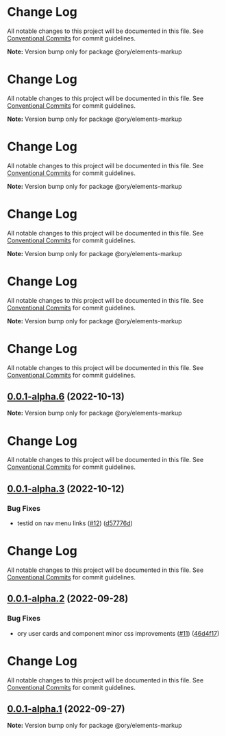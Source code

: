 # Change Log

All notable changes to this project will be documented in this file. See
[Conventional Commits](https://conventionalcommits.org) for commit guidelines.

**Note:** Version bump only for package @ory/elements-markup

# Change Log

All notable changes to this project will be documented in this file. See
[Conventional Commits](https://conventionalcommits.org) for commit guidelines.

**Note:** Version bump only for package @ory/elements-markup

# Change Log

All notable changes to this project will be documented in this file. See
[Conventional Commits](https://conventionalcommits.org) for commit guidelines.

**Note:** Version bump only for package @ory/elements-markup

# Change Log

All notable changes to this project will be documented in this file. See
[Conventional Commits](https://conventionalcommits.org) for commit guidelines.

**Note:** Version bump only for package @ory/elements-markup

# Change Log

All notable changes to this project will be documented in this file. See
[Conventional Commits](https://conventionalcommits.org) for commit guidelines.

**Note:** Version bump only for package @ory/elements-markup

# Change Log

All notable changes to this project will be documented in this file. See
[Conventional Commits](https://conventionalcommits.org) for commit guidelines.

## [0.0.1-alpha.6](https://github.com/ory/elements/compare/v0.0.1-alpha.5...v0.0.1-alpha.6) (2022-10-13)

**Note:** Version bump only for package @ory/elements-markup

# Change Log

All notable changes to this project will be documented in this file. See
[Conventional Commits](https://conventionalcommits.org) for commit guidelines.

## [0.0.1-alpha.3](https://github.com/ory/elements/compare/v0.0.1-alpha.2...v0.0.1-alpha.3) (2022-10-12)

### Bug Fixes

- testid on nav menu links ([#12](https://github.com/ory/elements/issues/12))
  ([d57776d](https://github.com/ory/elements/commit/d57776d6ccc39ef0c6dbdfe8ed51823854607478))

# Change Log

All notable changes to this project will be documented in this file. See
[Conventional Commits](https://conventionalcommits.org) for commit guidelines.

## [0.0.1-alpha.2](https://github.com/ory/elements/compare/v0.0.1-alpha.1...v0.0.1-alpha.2) (2022-09-28)

### Bug Fixes

- ory user cards and component minor css improvements
  ([#11](https://github.com/ory/elements/issues/11))
  ([46d4f17](https://github.com/ory/elements/commit/46d4f17b202954f9ab9f7b7e61915b52164f6d93))

# Change Log

All notable changes to this project will be documented in this file. See
[Conventional Commits](https://conventionalcommits.org) for commit guidelines.

## [0.0.1-alpha.1](https://github.com/ory/elements/compare/v0.0.1-alpha.0...v0.0.1-alpha.1) (2022-09-27)

**Note:** Version bump only for package @ory/elements-markup
